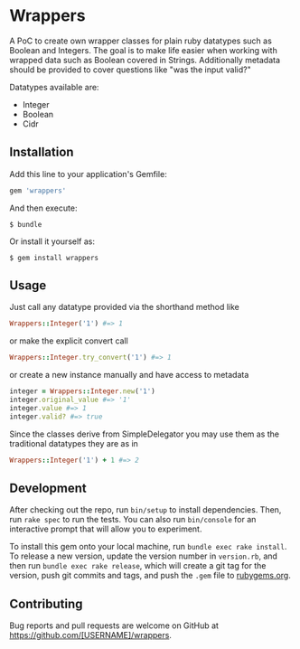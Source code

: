# Wrappers

A PoC to create own wrapper classes for plain ruby datatypes such as Boolean and
Integers. The goal is to make life easier when working with wrapped data such as
Boolean covered in Strings.
Additionally metadata should be provided to cover questions like "was the input
valid?"

Datatypes available are:

* Integer
* Boolean
* Cidr

## Installation

Add this line to your application's Gemfile:

```ruby
gem 'wrappers'
```

And then execute:

    $ bundle

Or install it yourself as:

    $ gem install wrappers

## Usage

Just call any datatype provided via the shorthand method like
```ruby
Wrappers::Integer('1') #=> 1
```

or make the explicit convert call

```ruby
Wrappers::Integer.try_convert('1') #=> 1
```

or create a new instance manually and have access to metadata

```ruby
integer = Wrappers::Integer.new('1')
integer.original_value #=> '1'
integer.value #=> 1
integer.valid? #=> true
```

Since the classes derive from SimpleDelegator you may use them as the
 traditional datatypes they are as in
 
 ```ruby
 Wrappers::Integer('1') + 1 #=> 2
 ```

## Development

After checking out the repo, run `bin/setup` to install dependencies. Then, run `rake spec` to run the tests. You can also run `bin/console` for an interactive prompt that will allow you to experiment.

To install this gem onto your local machine, run `bundle exec rake install`. To release a new version, update the version number in `version.rb`, and then run `bundle exec rake release`, which will create a git tag for the version, push git commits and tags, and push the `.gem` file to [rubygems.org](https://rubygems.org).

## Contributing

Bug reports and pull requests are welcome on GitHub at https://github.com/[USERNAME]/wrappers.
